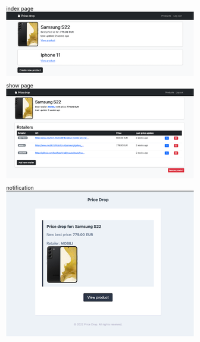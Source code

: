 index page
![index](assets/index.png)


show page
![show](assets/show.png)

notification
![show](assets/notification.png)
